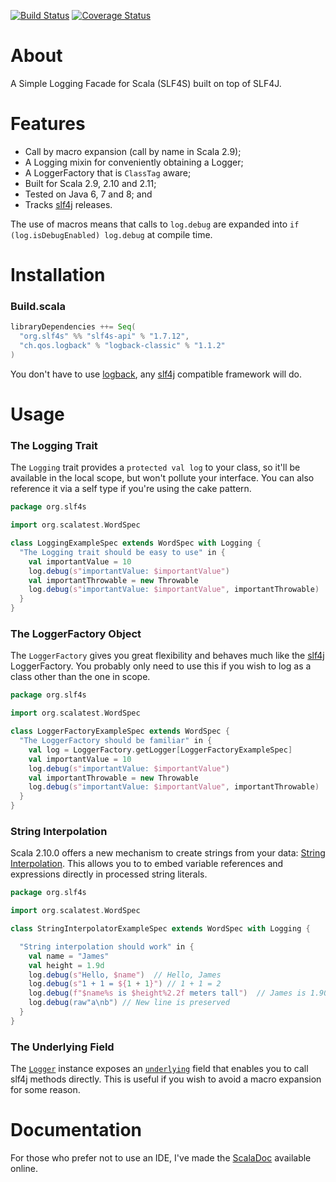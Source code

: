 [![Build Status](https://travis-ci.org/mattroberts297/slf4s.svg?branch=2.10)](https://travis-ci.org/mattroberts297/slf4s) [![Coverage Status](https://coveralls.io/repos/mattroberts297/slf4s/badge.svg?branch=2.10)](https://coveralls.io/r/mattroberts297/slf4s?branch=2.10)

# About
A Simple Logging Facade for Scala (SLF4S) built on top of SLF4J.

# Features
* Call by macro expansion (call by name in Scala 2.9);
* A Logging mixin for conveniently obtaining a Logger;
* A LoggerFactory that is `ClassTag` aware;
* Built for Scala 2.9, 2.10 and 2.11;
* Tested on Java 6, 7 and 8; and
* Tracks [slf4j](http://www.slf4j.org/) releases.

The use of macros means that calls to `log.debug` are expanded into `if (log.isDebugEnabled) log.debug` at compile time.

# Installation
### Build.scala
```scala
libraryDependencies ++= Seq(
  "org.slf4s" %% "slf4s-api" % "1.7.12",
  "ch.qos.logback" % "logback-classic" % "1.1.2"
)
```

You don't have to use [logback](http://logback.qos.ch/), any [slf4j](http://www.slf4j.org/) compatible framework will do.

# Usage
### The Logging Trait
The `Logging` trait provides a `protected val log` to your class, so it'll be available in the local scope, but won't pollute your interface. You can also reference it via a self type if you're using the cake pattern.
```scala
package org.slf4s

import org.scalatest.WordSpec

class LoggingExampleSpec extends WordSpec with Logging {
  "The Logging trait should be easy to use" in {
    val importantValue = 10
    log.debug(s"importantValue: $importantValue")
    val importantThrowable = new Throwable
    log.debug(s"importantValue: $importantValue", importantThrowable)
  }
}
```

### The LoggerFactory Object
The `LoggerFactory` gives you great flexibility and behaves much like the [slf4j](http://www.slf4j.org/) LoggerFactory. You probably only need to use this if you wish to log as a class other than the one in scope.
``` scala
package org.slf4s

import org.scalatest.WordSpec

class LoggerFactoryExampleSpec extends WordSpec {
  "The LoggerFactory should be familiar" in {
    val log = LoggerFactory.getLogger[LoggerFactoryExampleSpec]
    val importantValue = 10
    log.debug(s"importantValue: $importantValue")
    val importantThrowable = new Throwable
    log.debug(s"importantValue: $importantValue", importantThrowable)
  }
}
```

### String Interpolation
Scala 2.10.0 offers a new mechanism to create strings from your data: [String Interpolation](http://docs.scala-lang.org/overviews/core/string-interpolation.html). This allows you to to embed variable references and expressions directly in processed string literals.

``` scala
package org.slf4s

import org.scalatest.WordSpec

class StringInterpolatorExampleSpec extends WordSpec with Logging {

  "String interpolation should work" in {
    val name = "James"
    val height = 1.9d
    log.debug(s"Hello, $name")  // Hello, James
    log.debug(s"1 + 1 = ${1 + 1}") // 1 + 1 = 2
    log.debug(f"$name%s is $height%2.2f meters tall")  // James is 1.90 meters tall
    log.debug(raw"a\nb") // New line is preserved
  }
}
```

### The Underlying Field
The [`Logger`](http://slf4s.org/api/1.7.12/#org.slf4s.Logger) instance exposes an [`underlying`](http://slf4s.org/api/1.7.12/index.html#org.slf4s.Logger@underlying:org.slf4j.Logger) field that enables you to call slf4j methods directly. This is useful if you wish to avoid a macro expansion for some reason.

# Documentation
For those who prefer not to use an IDE, I've made the [ScalaDoc](http://slf4s.org/api/1.7.12/) available online.
